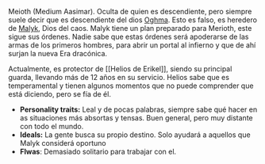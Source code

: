 Meioth (Medium Aasimar). Oculta de quien es descendiente, pero siempre suele decir que es descendiente del dios <u>Oghma</u>. Esto es falso, es heredero de <u>Malyk</u>, Dios del caos. Malyk tiene un plan preparado para Merioth, este sigue sus órdenes. Nadie sabe que estas órdenes será apoderarse de las armas de los primeros hombres, para abrir un portal al infierno y que de ahí surjan la nueva Era dracónica.

Actualmente, es protector de [[Helios de Erikel]], siendo su principal guarda, llevando más de 12 años en su servicio. Helios sabe que es temperamental y tienen algunos momentos que no puede comprender que está diciendo, pero se fía de él.

- **Personality traits:** Leal y de pocas palabras, siempre sabe qué hacer en as situaciones más absortas y tensas. Buen general, pero muy distante con todo el mundo.
- **Ideals:** La gente busca su propio destino. Solo ayudará a aquellos que Malyk considerá oportuno
- **Flwas**: Demasiado solitario para trabajar con el.
